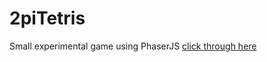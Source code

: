 # 2piTetris
Small experimental game using PhaserJS [click through here](http://vilix.xyz/?p=portfolio)
